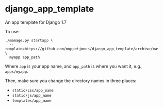 # django_app_template
An app template for Django 1.7

To use:

```
./manage.py startapp \
  --template=https://github.com/muppetjones/django_app_template/archive/master.zip \
  myapp app_path
```

Where `app` is your app name, and `app_path` is where you want it, e.g., `apps/myapp`.

Then, make sure you change the directory names in three places:
* `static/css/app_name`
* `static/js/app_name`
* `templates/app_name`
